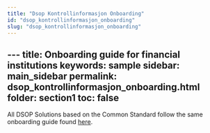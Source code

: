 ```yaml
---
title: "Dsop Kontrollinformasjon Onboarding"
id: "dsop_kontrollinformasjon_onboarding"
slug: "dsop_kontrollinformasjon_onboarding"
---
```


﻿---
title: Onboarding guide for financial institutions
keywords: sample
sidebar: main_sidebar
permalink: dsop_kontrollinformasjon_onboarding.html
folder: section1
toc: false
---

All DSOP Solutions based on the Common Standard follow the same onboarding guide found
[here](/dsop_kontroll_onboarding_landingsside). 